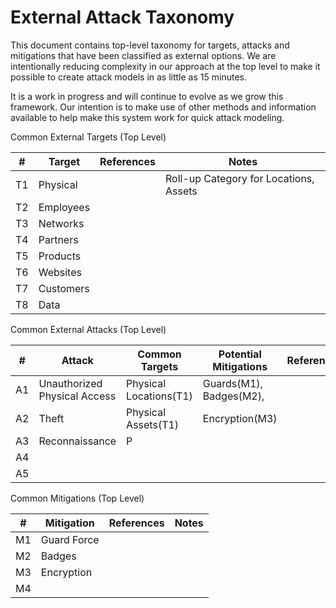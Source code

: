# External Attack Taxonomy

This document contains top-level taxonomy for targets, attacks and mitigations that have been classified as external options.  We are intentionally reducing complexity in our approach at the top level to make it possible to create attack models in as little as 15 minutes.  

It is a work in progress and will continue to evolve as we grow this framework.  Our intention is to make use of other methods and information available to help make this system work for quick attack modeling.

Common External Targets (Top Level)

| # | Target| References |Notes|
|---|-------|------------|-----|
|T1|Physical||Roll-up Category for Locations, Assets|
|T2|Employees|||
|T3|Networks|||
|T4|Partners|||
|T5|Products|||
|T6|Websites|||
|T7|Customers|||
|T8|Data|||

Common External Attacks (Top Level)

| # |Attack|Common Targets|Potential Mitigations|References|
|---|------|--------------|---------------------|----------|
|A1|Unauthorized Physical Access|Physical Locations(T1)|Guards(M1), Badges(M2), ||
|A2|Theft|Physical Assets(T1)|Encryption(M3)||
|A3|Reconnaissance|P|||
|A4|||||
|A5|||||

Common Mitigations (Top Level)

|#|Mitigation|References|Notes|
|---|----------|----------|----|
|M1|Guard Force|||
|M2|Badges|||
|M3|Encryption|||
|M4||||






